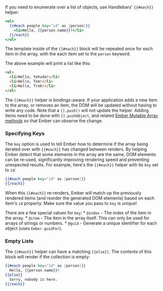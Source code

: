 If you need to enumerate over a list of objects, use Handlebars' `{{#each}}` helper:

```handlebars
<ul>
  {{#each people key="id" as |person|}}
    <li>Hello, {{person.name}}!</li>
  {{/each}}
</ul>
```

The template inside of the `{{#each}}` block will be repeated once for
each item in the array, with the each item set to the `person` keyword.

The above example will print a list like this:

```html
<ul>
  <li>Hello, Yehuda!</li>
  <li>Hello, Tom!</li>
  <li>Hello, Trek!</li>
</ul>
```

The `{{#each}}` helper is bindings-aware.  If your
application adds a new item to the array, or removes an item, the DOM
will be updated without having to write any code. Note that a `[].push()`
will not update the helper. Adding items need to be done with `[].pushObject`,
and related [Ember Mutable Array methods](https://api.emberjs.com/classes/Ember.MutableArray.html) so that Ember can observe the change.

### Specifying Keys
  The `key` option is used to tell Ember how to determine if the array being
  iterated over with `{{#each}}` has changed between renders. By helping Ember
  detect that some elements in the array are the same, DOM elements can be
  re-used, significantly improving rendering speed and preventing unexpected
  results. For example, here's the `{{#each}}` helper with its `key` set to
  `id`:
  ```handlebars
  {{#each people key="id" as |person|}}
  {{/each}}
  ```
  When this `{{#each}}` re-renders, Ember will match up the previously rendered
  items (and reorder the generated DOM elements) based on each item's `id`
  property. Make sure the value you pass to `key` is unique!

  There are a few special values for `key`:
    * `@index` - The index of the item in the array.
    * `@item` - The item in the array itself.  This can only be used for arrays of strings
      or numbers.
    * `@guid` - Generate a unique identifier for each object (uses `Ember.guidFor`).


### Empty Lists
The `{{#each}}` helper can have a matching `{{else}}`.
The contents of this block will render if the collection is empty:

```handlebars
{{#each people key="id" as |person|}}
  Hello, {{person.name}}!
{{else}}
  Sorry, nobody is here.
{{/each}}
```

<!-- eof - needed for pages that end in a code block  -->
